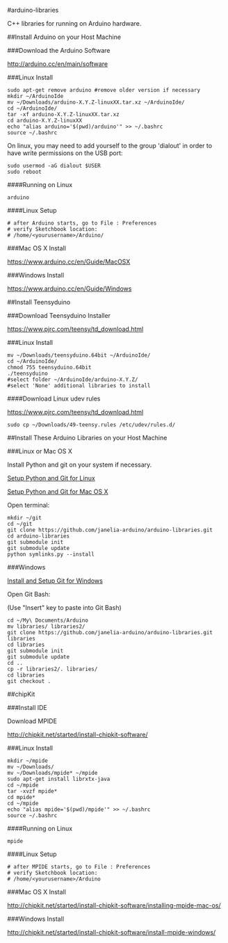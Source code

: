 #arduino-libraries

C++ libraries for running on Arduino hardware.

##Install Arduino on your Host Machine

###Download the Arduino Software

<http://arduino.cc/en/main/software>

###Linux Install

```shell
sudo apt-get remove arduino #remove older version if necessary
mkdir ~/ArduinoIde
mv ~/Downloads/arduino-X.Y.Z-linuxXX.tar.xz ~/ArduinoIde/
cd ~/ArduinoIde/
tar -xf arduino-X.Y.Z-linuxXX.tar.xz
cd arduino-X.Y.Z-linuxXX
echo "alias arduino='$(pwd)/arduino'" >> ~/.bashrc
source ~/.bashrc
```

On linux, you may need to add yourself to the group 'dialout' in order
to have write permissions on the USB port:

```shell
sudo usermod -aG dialout $USER
sudo reboot
```

####Running on Linux

```shell
arduino
```

####Linux Setup

```shell
# after Arduino starts, go to File : Preferences
# verify Sketchbook location:
# /home/<yourusername>/Arduino/
```

###Mac OS X Install

<https://www.arduino.cc/en/Guide/MacOSX>

###Windows Install

<https://www.arduino.cc/en/Guide/Windows>

##Install Teensyduino

###Download Teensyduino Installer

<https://www.pjrc.com/teensy/td_download.html>

###Linux Install

```shell
mv ~/Downloads/teensyduino.64bit ~/ArduinoIde/
cd ~/ArduinoIde/
chmod 755 teensyduino.64bit
./teensyduino
#select folder ~/ArduinoIde/arduino-X.Y.Z/
#select 'None' additional libraries to install
```

####Download Linux udev rules

<https://www.pjrc.com/teensy/td_download.html>

```shell
sudo cp ~/Downloads/49-teensy.rules /etc/udev/rules.d/
```

##Install These Arduino Libraries on your Host Machine

###Linux or Mac OS X

Install Python and git on your system if necessary.

[Setup Python and Git for Linux](./PYTHON_GIT_SETUP_LINUX.md)

[Setup Python and Git for Mac OS X](./PYTHON_GIT_SETUP_MAC_OS_X.md)

Open terminal:

```shell
mkdir ~/git
cd ~/git
git clone https://github.com/janelia-arduino/arduino-libraries.git
cd arduino-libraries
git submodule init
git submodule update
python symlinks.py --install
```

###Windows

[Install and Setup Git for Windows](./GIT_SETUP_WINDOWS.md)

Open Git Bash:

(Use "Insert" key to paste into Git Bash)

```shell
cd ~/My\ Documents/Arduino
mv libraries/ libraries2/
git clone https://github.com/janelia-arduino/arduino-libraries.git libraries
cd libraries
git submodule init
git submodule update
cd ..
cp -r libraries2/. libraries/
cd libraries
git checkout .
```

##chipKit

###Install IDE

Download MPIDE

<http://chipkit.net/started/install-chipkit-software/>

###Linux Install

```shell
mkdir ~/mpide
mv ~/Downloads/
mv ~/Downloads/mpide* ~/mpide
sudo apt-get install librxtx-java
cd ~/mpide
tar -xvzf mpide*
cd mpide*
cd ~/mpide
echo "alias mpide='$(pwd)/mpide'" >> ~/.bashrc
source ~/.bashrc
```

####Running on Linux

```shell
mpide
```

####Linux Setup

```shell
# after MPIDE starts, go to File : Preferences
# verify Sketchbook location:
# /home/<yourusername>/Arduino
```

###Mac OS X Install

<http://chipkit.net/started/install-chipkit-software/installing-mpide-mac-os/>

###Windows Install

<http://chipkit.net/started/install-chipkit-software/install-mpide-windows/>
